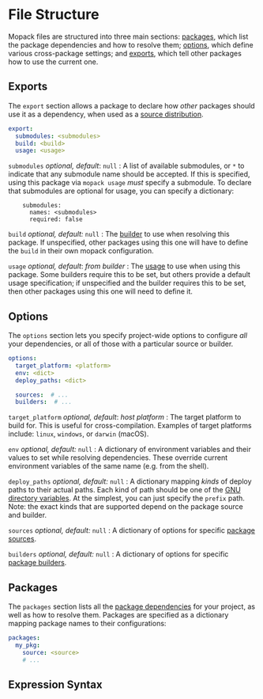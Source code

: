 # File Structure

Mopack files are structured into three main sections: [packages](#packages),
which list the package dependencies and how to resolve them;
[options](#options), which define various cross-package settings; and
[exports](#exports), which tell other packages how to use the current one.

## Exports

The `export` section allows a package to declare how *other* packages should use
it as a dependency, when used as a [source
distribution](packages.md#source-distributions).

```yaml
export:
  submodules: <submodules>
  build: <build>
  usage: <usage>
```

`submodules` <span class="subtitle">*optional, default*: `null`</span>
: A list of available submodules, or `*` to indicate that any submodule name
  should be accepted. If this is specified, using this package via `mopack
  usage` *must* specify a submodule. To declare that submodules are optional for
  usage, you can specify a dictionary:

        submodules:
          names: <submodules>
          required: false

`build` <span class="subtitle">*optional, default:* `null`</span>
: The [builder](builders.md) to use when resolving this package. If unspecified,
  other packages using this one will have to define the `build` in their own
  mopack configuration.

`usage` <span class="subtitle">*optional, default*: *from builder*</span>
: The [usage](usage.md) to use when using this package. Some builders require
  this to be set, but others provide a default usage specification; if
  unspecified and the builder requires this to be set, then other packages using
  this one will need to define it.

## Options

The `options` section lets you specify project-wide options to configure *all*
your dependencies, or all of those with a particular source or builder.

```yaml
options:
  target_platform: <platform>
  env: <dict>
  deploy_paths: <dict>

  sources:  # ...
  builders:  # ...
```

`target_platform` <span class="subtitle">*optional, default*: *host platform*</span>
: The target platform to build for. This is useful for cross-compilation.
  Examples of target platforms include: `linux`, `windows`, or `darwin` (macOS).

`env` <span class="subtitle">*optional, default:* `null`</span>
: A dictionary of environment variables and their values to set while resolving
  dependencies. These override current environment variables of the same name
  (e.g. from the shell).

`deploy_paths` <span class="subtitle">*optional, default:* `null`</span>
: A dictionary mapping *kinds* of deploy paths to their actual paths. Each kind
  of path should be one of the [GNU directory variables][gnu-directory-vars]. At
  the simplest, you can just specify the `prefix` path. Note: the exact kinds
  that are supported depend on the package source and builder.

`sources` <span class="subtitle">*optional, default:* `null`</span>
: A dictionary of options for specific [package sources](packages.md).

`builders` <span class="subtitle">*optional, default:* `null`</span>
: A dictionary of options for specific [package builders](builders.md).

## Packages

The `packages` section lists all the [package dependencies](packages.md) for
your project, as well as how to resolve them. Packages are specified as a
dictionary mapping package names to their configurations:

```yaml
packages:
  my_pkg:
    source: <source>
    # ...
```

## Expression Syntax

[gnu-directory-vars]: https://www.gnu.org/prep/standards/html_node/Directory-Variables.html
